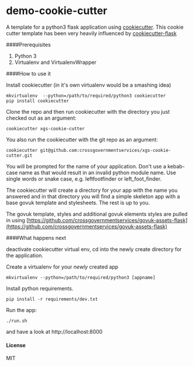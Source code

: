 demo-cookie-cutter
==================

A template for a python3 flask application using [cookiecutter](https://github.com/audreyr/cookiecutter). This cookie cutter template has been very heavily influenced by [cookiecutter-flask](https://github.com/sloria/cookiecutter-flask)

####Prerequisites

1. Python 3
2. Virtualenv and VirtualenvWrapper


####How to use it

Install cookiecutter (in it's own virtualenv would be a smashing idea)
```
mkvirtualenv  --python=/path/to/required/python3 cookiecutter
pip install cookiecutter
```


Clone the repo and then run cookiecutter with the directory you just checked out as an argument:

```
cookiecutter xgs-cookie-cutter
```

You also run the cookiecutter with the git repo as an argument:

```
cookiecutter git@github.com:crossgovernmentservices/xgs-cookie-cutter.git
```

You will be prompted for the name of your application. Don't use a kebab-case name as that would result in an invalid python module name. Use single words or snake case, e.g. leftfootfinder or left_foot_finder.

The cookiecutter will create a directory for your app with the name you answered and in that directory you will find a simple skeleton app with a base govuk template and stylesheets. The rest is up to you.


The govuk template, styles and additional govuk elements styles are pulled in using [https://github.com/crossgovernmentservices/govuk-assets-flask](https://github.com/crossgovernmentservices/govuk-assets-flask)

####What happens next

deactivate cookiecutter virtual env, cd into the newly create directory for the application.

Create a virtualenv for your *newly* created app

```
mkvirtualenv --python=/path/to/required/python3 [appname]
```

Install python requirements.
```
pip install -r requirements/dev.txt
```

Run the app:

```
./run.sh
```

and have a look at http://localhost:8000


#### License
MIT
